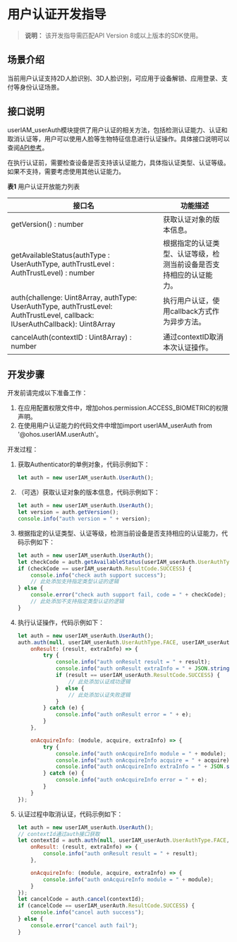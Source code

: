 # 用户认证开发指导

> **说明：**
> 该开发指导需匹配API Version 8或以上版本的SDK使用。

## 场景介绍

当前用户认证支持2D人脸识别、3D人脸识别，可应用于设备解锁、应用登录、支付等身份认证场景。

## 接口说明

userIAM_userAuth模块提供了用户认证的相关方法，包括检测认证能力、认证和取消认证等，用户可以使用人脸等生物特征信息进行认证操作。具体接口说明可以查阅[API参考](../reference/apis/js-apis-useriam-userauth.md)。

在执行认证前，需要检查设备是否支持该认证能力，具体指认证类型、认证等级。如果不支持，需要考虑使用其他认证能力。

**表1** 用户认证开放能力列表

| 接口名                                                       | 功能描述                                                     |
| ------------------------------------------------------------ | ------------------------------------------------------------ |
| getVersion() : number                                        | 获取认证对象的版本信息。                                     |
| getAvailableStatus(authType : UserAuthType, authTrustLevel : AuthTrustLevel) : number | 根据指定的认证类型、认证等级，检测当前设备是否支持相应的认证能力。 |
| auth(challenge: Uint8Array, authType: UserAuthType, authTrustLevel: AuthTrustLevel, callback: IUserAuthCallback): Uint8Array | 执行用户认证，使用callback方式作为异步方法。                 |
| cancelAuth(contextID : Uint8Array) : number                  | 通过contextID取消本次认证操作。                              |

## 开发步骤

开发前请完成以下准备工作：

1. 在应用配置权限文件中，增加ohos.permission.ACCESS_BIOMETRIC的权限声明。
2. 在使用用户认证能力的代码文件中增加import userIAM_userAuth from '@ohos.userIAM.userAuth'。

开发过程：

1. 获取Authenticator的单例对象，代码示例如下：

   ```js
   let auth = new userIAM_userAuth.UserAuth();
   ```

2. （可选）获取认证对象的版本信息，代码示例如下：

   ```js
   let auth = new userIAM_userAuth.UserAuth();
   let version = auth.getVersion();
   console.info("auth version = " + version);
   ```

3. 根据指定的认证类型、认证等级，检测当前设备是否支持相应的认证能力，代码示例如下：

   ```js
   let auth = new userIAM_userAuth.UserAuth();
   let checkCode = auth.getAvailableStatus(userIAM_userAuth.UserAuthType.FACE, userIAM_userAuth.AuthTrustLevel.ATL1);
   if (checkCode == userIAM_userAuth.ResultCode.SUCCESS) {
       console.info("check auth support success");
       // 此处添加支持指定类型认证的逻辑
   } else {
       console.error("check auth support fail, code = " + checkCode);
       // 此处添加不支持指定类型认证的逻辑
   }
   ```

4. 执行认证操作，代码示例如下：

   ```js
   let auth = new userIAM_userAuth.UserAuth();
   auth.auth(null, userIAM_userAuth.UserAuthType.FACE, userIAM_userAuth.AuthTrustLevel.ATL1, {
       onResult: (result, extraInfo) => {
           try {
               console.info("auth onResult result = " + result);
               console.info("auth onResult extraInfo = " + JSON.stringify(extraInfo));
               if (result == userIAM_userAuth.ResultCode.SUCCESS) {
                   // 此处添加认证成功逻辑
               }  else {
                   // 此处添加认证失败逻辑
               }
           } catch (e) {
               console.info("auth onResult error = " + e);
           }
       },

       onAcquireInfo: (module, acquire, extraInfo) => {
           try {
               console.info("auth onAcquireInfo module = " + module);
               console.info("auth onAcquireInfo acquire = " + acquire);
               console.info("auth onAcquireInfo extraInfo = " + JSON.stringify(extraInfo));
           } catch (e) {
               console.info("auth onAcquireInfo error = " + e);
           }
       }
   });
   ```

5. 认证过程中取消认证，代码示例如下：

   ```js
   let auth = new userIAM_userAuth.UserAuth();
   // contextId通过auth接口获取
   let contextId = auth.auth(null, userIAM_userAuth.UserAuthType.FACE, userIAM_userAuth.AuthTrustLevel.ATL1, {
       onResult: (result, extraInfo) => {
           console.info("auth onResult result = " + result);
       },
   
       onAcquireInfo: (module, acquire, extraInfo) => {
           console.info("auth onAcquireInfo module = " + module);
       }
   });
   let cancelCode = auth.cancel(contextId);
   if (cancelCode == userIAM_userAuth.ResultCode.SUCCESS) {
       console.info("cancel auth success");
   } else {
       console.error("cancel auth fail");
   }
   ```
